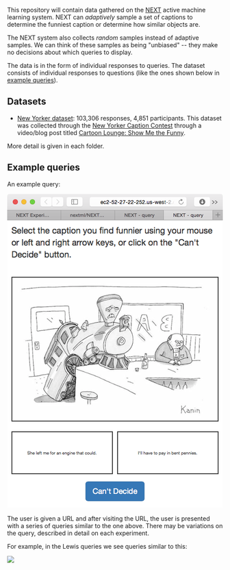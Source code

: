 This repository will contain data gathered on the [NEXT] active machine
learning system. NEXT can *adaptively* sample a set of captions to determine
the funniest caption or determine how similar objects are.

The NEXT system also collects *random* samples instead of adaptive samples. We
can think of these samples as being "unbiased" -- they make no decisions
about which queries to display.

The data is in the form of individual responses to queries. The dataset
consists of individual responses to questions (like the ones shown below in
[example queries](#example-queries)).

## Datasets
* [New Yorker dataset](new_yorker): 103,306 responses, 4,851 participants. This
  dataset was collected through the [New Yorker Caption Contest] through
  a video/blog post titled [Cartoon Lounge: Show Me the Funny].

[New Yorker Caption Contest]:http://contest.newyorker.com
[Cartoon Lounge: Show Me the Funny]:http://www.newyorker.com/cartoons/bob-mankoff/cartoon-lounge-show-me-the-funny

More detail is given in each folder.

## Example queries
An example query:

![](new_yorker/497/query.png)

The user is given a URL and after visiting the URL, the user is presented with
a series of queries similar to the one above. There may be variations on the
query, described in detail on each experiment.

For example, in the Lewis queries we see queries similar to this:

![](lewis/lewis_query.png)


[NEXT]:http://nextml.org/
